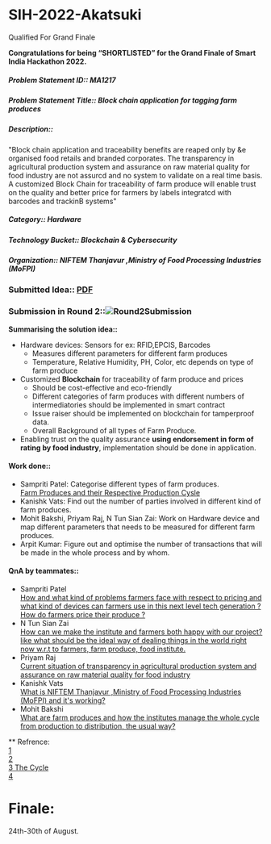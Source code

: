 # SIH-2022-Akatsuki
Qualified For Grand Finale

**Congratulations for being “SHORTLISTED” for the Grand Finale of Smart India Hackathon 2022.**  

##### Problem Statement ID::	MA1217  
##### Problem Statement Title::	Block chain application for tagging farm produces  
##### Description::  
"Block chain application and traceability benefits are reaped only by &e organised food retails and branded corporates. The transparency in agricultural production system and assurance on raw material quality for food industry are not assurcd and no system to validate on a real time basis. A customized Block Chain for traceability of farm produce will enable trust on the quality and better price for farmers by labels integratcd with barcodes and trackinB systems"  
##### Category:: Hardware  
##### Technology Bucket::	Blockchain & Cybersecurity  
##### Organization:: 	NIFTEM Thanjavur ,Ministry of Food Processing Industries (MoFPI)  

### Submitted Idea:: [PDF](https://sih.gov.in/uploads/template/SMARTINDIAHACKATHON202220220515204519.pdf)  

### Submission in Round 2::![Round2Submission](https://user-images.githubusercontent.com/75042859/182963478-f583a721-330c-4ff6-96f9-5d423b8c632b.png)

**Summarising the solution idea::**  
* Hardware devices: Sensors for ex: RFID,EPCIS, Barcodes 
    * Measures different parameters for different farm produces
    * Temperature, Relative Humidity, PH, Color, etc depends on type of farm produce  
* Customized **Blockchain** for traceability of farm produce and prices
    * Should be cost-effective and eco-friendly
    * Different categories of farm produces with different numbers of intermediatories should be implemented in smart contract
    * Issue raiser should be implemented on blockchain for tamperproof data.
    * Overall Background of all types of Farm Produce.
* Enabling trust on the quality assurance **using endorsement in form of rating by food industry**, implementation should be done in application. 

#### Work done::
* Sampriti Patel: Categorise different types of farm produces.  
[Farm Produces and their Respective Production Cysle](https://docs.google.com/document/d/19TinDJ_Edpr_6Akh_lQyTDcUlp4p8jdApLostQzoGyg/edit)  
* Kanishk Vats: Find out the number of parties involved in different kind of farm produces.
* Mohit Bakshi, Priyam Raj, N Tun Sian Zai: Work on Hardware device and map different parameters that needs to be measured for different farm produces.
* Arpit Kumar: Figure out and optimise the number of transactions that will be made in the whole process and by whom. 

 #### QnA by teammates::  
 * Sampriti Patel  
 [How and what kind of problems farmers face with respect to pricing and what kind of devices can farmers use in this next level tech generation ?
](https://docs.google.com/document/d/123wA7g9R8RsFLVohvjsJJVWXJ74bRs0KN9AjP_5femE/edit)  
[How do farmers price their produce ?](https://docs.google.com/document/d/1c7i6HCdDCzbxvfxCjnmRkzkp9Tc6qy9D9247tLBqcbU/edit)
* N Tun Sian Zai  
[How can we make the institute and farmers both happy with our project? like what should be the ideal way of dealing things in the world right now w.r.t to farmers, farm produce, food institute.
](https://docs.google.com/document/d/1yPa4MXslBEtdFaWXcQS_M_tRpsNJH6dnWbCWEkG5m2c/edit)  
* Priyam Raj  
[Current situation of transparency in agricultural production system and assurance on raw material quality for food industry](https://docs.google.com/document/d/1X0pJ6YMCzGpgyTgMzMCWJ4tbqfT98_bBOglucg5f-fM/edit)  
* Kanishk Vats  
[What is NIFTEM Thanjavur ,Ministry of Food Processing Industries (MoFPI) and it's working?](https://docs.google.com/document/d/1c8OvaAOrtEoDHXVLgQ5IZGXdgKFnY2eijjnHVslPNi8/edit?usp=sharing)  
* Mohit Bakshi  
[What are farm produces and how the institutes manage the whole cycle from production to distribution, the usual way?](https://drive.google.com/file/d/10SsNiy9CYQ2Dsjks9b7sXDpnBgdKhJqJ/view?usp=sharing)


** Refrence:  
[1](https://www.qualityassurancemag.com/article/todays-packaging--and-labeling-august--2018/)  
[2](https://www.investindia.gov.in/sector/food-processing)  
[3 The Cycle](https://industrialoutlook.in/process-industry/food-industry-one-of-the-emerging-market-in-india/)  
[4](https://pib.gov.in/PressReleaseIframePage.aspx?PRID=1780271)

# Finale:
24th-30th of August.
